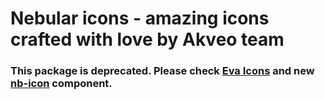 # Nebular icons - amazing icons crafted with love by Akveo team

### This package is deprecated. Please check [Eva Icons](https://akveo.github.io/eva-icons/) and new [nb-icon](https://akveo.github.io/nebular/docs/components/icon) component.
